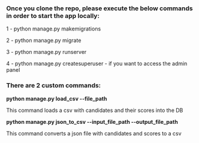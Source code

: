 ### Once you clone the repo, please execute the below commands in order to start the app locally:

1 - python manage.py makemigrations

2 - python manage.py migrate

3 - python manage.py runserver

4 - python manage.py createsuperuser - if you want to access the admin panel

### There are 2 custom commands:

**python manage.py load_csv --file_path**

This command loads a csv with candidates and their scores into the DB

**python manage.py json_to_csv --input_file_path --output_file_path**

This command converts a json file with candidates and scores to a csv
